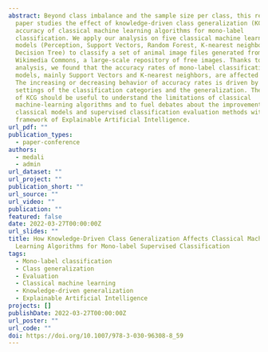 ```yaml
---
abstract: Beyond class imbalance and the sample size per class, this research
  paper studies the effect of knowledge-driven class generalization (KCG) on the
  accuracy of classical machine learning algorithms for mono-label
  classification. We apply our analysis on five classical machine learning
  models (Perception, Support Vectors, Random Forest, K-nearest neighbors, and
  Decision Tree) to classify a set of animal image files generated from
  Wikimedia Commons, a large-scale repository of free images. Thanks to our
  analysis, we found that the accuracy rates of mono-label classification
  models, mainly Support Vectors and K-nearest neighbors, are affected by KCG.
  The increasing or decreasing behavior of accuracy rates is driven by the
  settings of the classification categories and the generalization. The analysis
  of KCG should be useful to understand the limitations of classical
  machine-learning algorithms and to fuel debates about the improvement of
  classical models and supervised classification evaluation methods within the
  framework of Explainable Artificial Intelligence.
url_pdf: ""
publication_types:
  - paper-conference
authors:
  - medali
  - admin
url_dataset: ""
url_project: ""
publication_short: ""
url_source: ""
url_video: ""
publication: ""
featured: false
date: 2022-03-27T00:00:00Z
url_slides: ""
title: How Knowledge-Driven Class Generalization Affects Classical Machine
  Learning Algorithms for Mono-label Supervised Classification
tags:
  - Mono-label classification
  - Class generalization
  - Evaluation
  - Classical machine learning
  - Knowledge-driven generalization
  - Explainable Artificial Intelligence
projects: []
publishDate: 2022-03-27T00:00:00Z
url_poster: ""
url_code: ""
doi: https://doi.org/10.1007/978-3-030-96308-8_59
---
```

